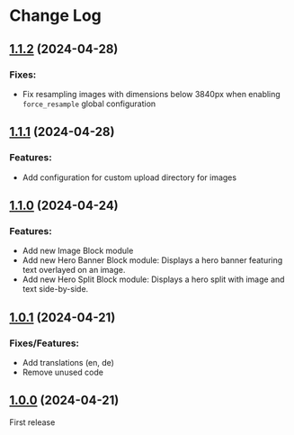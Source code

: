 # Change Log


## [1.1.2](https://github.com/minimalic/silverstripe-fundamental/releases/tag/1.1.2) (2024-04-28)

### Fixes:
* Fix resampling images with dimensions below 3840px when enabling `force_resample` global configuration


## [1.1.1](https://github.com/minimalic/silverstripe-fundamental/releases/tag/1.1.1) (2024-04-28)

### Features:
* Add configuration for custom upload directory for images


## [1.1.0](https://github.com/minimalic/silverstripe-fundamental/releases/tag/1.1.0) (2024-04-24)

### Features:
* Add new Image Block module
* Add new Hero Banner Block module:
Displays a hero banner featuring text overlayed on an image.
* Add new Hero Split Block module:
Displays a hero split with image and text side-by-side.


## [1.0.1](https://github.com/minimalic/silverstripe-fundamental/releases/tag/1.0.1) (2024-04-21)

### Fixes/Features:
* Add translations (en, de)
* Remove unused code


## [1.0.0](https://github.com/minimalic/silverstripe-fundamental/releases/tag/1.0.0) (2024-04-21)

First release
